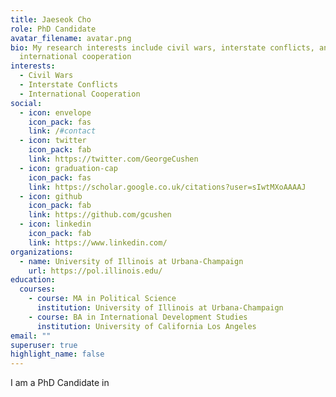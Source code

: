 ```yaml
---
title: Jaeseok Cho
role: PhD Candidate
avatar_filename: avatar.png
bio: My research interests include civil wars, interstate conflicts, and
  international cooperation
interests:
  - Civil Wars
  - Interstate Conflicts
  - International Cooperation
social:
  - icon: envelope
    icon_pack: fas
    link: /#contact
  - icon: twitter
    icon_pack: fab
    link: https://twitter.com/GeorgeCushen
  - icon: graduation-cap
    icon_pack: fas
    link: https://scholar.google.co.uk/citations?user=sIwtMXoAAAAJ
  - icon: github
    icon_pack: fab
    link: https://github.com/gcushen
  - icon: linkedin
    icon_pack: fab
    link: https://www.linkedin.com/
organizations:
  - name: University of Illinois at Urbana-Champaign
    url: https://pol.illinois.edu/
education:
  courses:
    - course: MA in Political Science
      institution: University of Illinois at Urbana-Champaign
    - course: BA in International Development Studies
      institution: University of California Los Angeles
email: ""
superuser: true
highlight_name: false
---
```


I am a PhD Candidate in 


